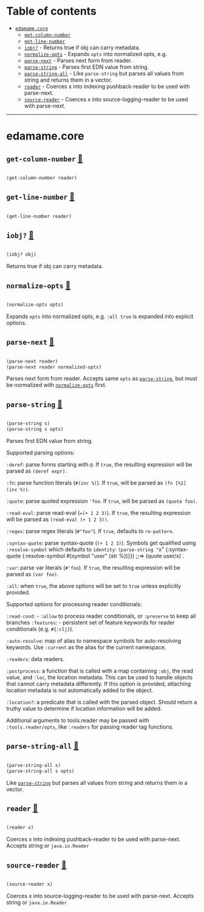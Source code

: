 # Table of contents
-  [`edamame.core`](#edamame.core) 
    -  [`get-column-number`](#edamame.core/get-column-number)
    -  [`get-line-number`](#edamame.core/get-line-number)
    -  [`iobj?`](#edamame.core/iobj?) - Returns true if obj can carry metadata.
    -  [`normalize-opts`](#edamame.core/normalize-opts) - Expands <code>opts</code> into normalized opts, e.g.
    -  [`parse-next`](#edamame.core/parse-next) - Parses next form from reader.
    -  [`parse-string`](#edamame.core/parse-string) - Parses first EDN value from string.
    -  [`parse-string-all`](#edamame.core/parse-string-all) - Like <code>parse-string</code> but parses all values from string and returns them in a vector.
    -  [`reader`](#edamame.core/reader) - Coerces x into indexing pushback-reader to be used with parse-next.
    -  [`source-reader`](#edamame.core/source-reader) - Coerces x into source-logging-reader to be used with parse-next.

-----
# <a name="edamame.core">edamame.core</a>






## <a name="edamame.core/get-column-number">`get-column-number`</a> [:page_facing_up:](https://github.com/borkdude/edamame/blob/master/src/edamame/core.cljc#L88-L89)
<a name="edamame.core/get-column-number"></a>
``` clojure

(get-column-number reader)
```


## <a name="edamame.core/get-line-number">`get-line-number`</a> [:page_facing_up:](https://github.com/borkdude/edamame/blob/master/src/edamame/core.cljc#L85-L86)
<a name="edamame.core/get-line-number"></a>
``` clojure

(get-line-number reader)
```


## <a name="edamame.core/iobj?">`iobj?`</a> [:page_facing_up:](https://github.com/borkdude/edamame/blob/master/src/edamame/core.cljc#L112-L117)
<a name="edamame.core/iobj?"></a>
``` clojure

(iobj? obj)
```


Returns true if obj can carry metadata.

## <a name="edamame.core/normalize-opts">`normalize-opts`</a> [:page_facing_up:](https://github.com/borkdude/edamame/blob/master/src/edamame/core.cljc#L91-L95)
<a name="edamame.core/normalize-opts"></a>
``` clojure

(normalize-opts opts)
```


Expands `opts` into normalized opts, e.g. `:all true` is expanded
  into explicit options.

## <a name="edamame.core/parse-next">`parse-next`</a> [:page_facing_up:](https://github.com/borkdude/edamame/blob/master/src/edamame/core.cljc#L97-L110)
<a name="edamame.core/parse-next"></a>
``` clojure

(parse-next reader)
(parse-next reader normalized-opts)
```


Parses next form from reader. Accepts same `opts` as [`parse-string`](#edamame.core/parse-string),
  but must be normalized with [`normalize-opts`](#edamame.core/normalize-opts) first.

## <a name="edamame.core/parse-string">`parse-string`</a> [:page_facing_up:](https://github.com/borkdude/edamame/blob/master/src/edamame/core.cljc#L6-L63)
<a name="edamame.core/parse-string"></a>
``` clojure

(parse-string s)
(parse-string s opts)
```


Parses first EDN value from string.

  Supported parsing options:

  `:deref`: parse forms starting with `@`. If `true`, the resulting
  expression will be parsed as `(deref expr)`.

  `:fn`: parse function literals (`#(inc %)`). If `true`, will be parsed as `(fn [%1] (inc %))`.

  `:quote`: parse quoted expression `'foo`. If `true`, will be parsed as `(quote foo)`.

  `:read-eval`: parse read-eval (`=(+ 1 2 3)`). If `true`, the
  resulting expression will be parsed as `(read-eval (+ 1 2 3))`.

  `:regex`: parse regex literals (`#"foo"`). If `true`, defaults to
  `re-pattern`.

  `:syntax-quote`: parse syntax-quote (`(+ 1 2 3)`). Symbols get
  qualified using `:resolve-symbol` which defaults to `identity`:
  `(parse-string "`x" {:syntax-quote {:resolve-symbol #(symbol "user" (str %))}})
  ;;=> (quote user/x)`.

  `:var`: parse var literals (`#'foo`). If `true`, the resulting
  expression will be parsed as `(var foo)`.

  `:all`: when `true`, the above options will be set to `true` unless
  explicitly provided.

  Supported options for processing reader conditionals:

  `:read-cond`: - `:allow` to process reader conditionals, or
                  `:preserve` to keep all branches
  `:features`: - persistent set of feature keywords for reader conditionals (e.g. `#{:clj}`).

  `:auto-resolve`: map of alias to namespace symbols for
  auto-resolving keywords. Use `:current` as the alias for the current
  namespace.

  `:readers`: data readers.

  `:postprocess`: a function that is called with a map containing
  `:obj`, the read value, and `:loc`, the location metadata. This can
  be used to handle objects that cannot carry metadata differently. If
  this option is provided, attaching location metadata is not
  automatically added to the object.

  `:location?`: a predicate that is called with the parsed
  object. Should return a truthy value to determine if location
  information will be added.

  Additional arguments to tools.reader may be passed with
  `:tools.reader/opts`, like `:readers` for passing reader tag functions.
  

## <a name="edamame.core/parse-string-all">`parse-string-all`</a> [:page_facing_up:](https://github.com/borkdude/edamame/blob/master/src/edamame/core.cljc#L65-L71)
<a name="edamame.core/parse-string-all"></a>
``` clojure

(parse-string-all s)
(parse-string-all s opts)
```


Like [`parse-string`](#edamame.core/parse-string) but parses all values from string and returns them
  in a vector.

## <a name="edamame.core/reader">`reader`</a> [:page_facing_up:](https://github.com/borkdude/edamame/blob/master/src/edamame/core.cljc#L73-L77)
<a name="edamame.core/reader"></a>
``` clojure

(reader x)
```


Coerces x into indexing pushback-reader to be used with
  parse-next. Accepts string or `java.io.Reader`

## <a name="edamame.core/source-reader">`source-reader`</a> [:page_facing_up:](https://github.com/borkdude/edamame/blob/master/src/edamame/core.cljc#L79-L83)
<a name="edamame.core/source-reader"></a>
``` clojure

(source-reader x)
```


Coerces x into source-logging-reader to be used with
  parse-next. Accepts string or `java.io.Reader`
